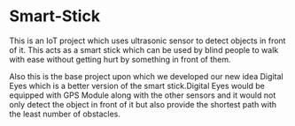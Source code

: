 # Smart-Stick
This is an IoT project which uses ultrasonic sensor to detect objects in front of it. This acts as a smart stick which can be used by blind people to walk with ease without getting hurt by something in front of them. 

Also this is the base project upon which we developed our new idea Digital Eyes which is a better version of the smart stick.Digital Eyes would be equipped with GPS Module along with the other sensors and it would not only detect the object in front of it but also provide the shortest path with the least number of obstacles.
